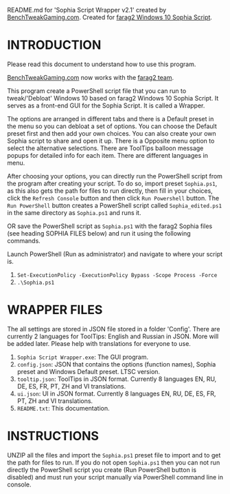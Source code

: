 README.md for 'Sophia Script Wrapper v2.1' created by [BenchTweakGaming.com](https://benchtweakgaming.com/2020/10/10/windows-10-debloat-tool/).
Created for [farag2 Windows 10 Sophia Script](https://github.com/farag2/Windows-10-Sophia-Script).

# INTRODUCTION

Please read this document to understand how to use this program.

[BenchTweakGaming.com](https://benchtweakgaming.com) now works with the [farag2 team](https://github.com/farag2).

This program create a PowerShell script file that you can run to tweak/'Debloat' Windows 10 based on farag2 Windows 10 Sophia Script. It serves as a front-end GUI for the Sophia Script. It is called a Wrapper.

The options are arranged in different tabs and there is a Default preset in the menu so you can debloat a set of options. You can choose the Default preset first and then add your own choices. You can also create your own Sophia script to share and open it up. There is a Opposite menu option to select the alternative selections. There are ToolTips balloon message popups for detailed info for each item. There are different languages in menu.

After choosing your options, you can directly run the PowerShell script from the program after creating your script. To do so, import preset `Sophia.ps1`, as this also gets the path for files to run directly, then fill in your choices, click the `Refresh Console` button and then click `Run Powershell` button. The `Run PowerShell` button  creates a PowerShell script called `Sophia_edited.ps1` in the same directory as `Sophia.ps1` and runs it.

OR save the PowerShell script as `Sophia.ps1` with the farag2 Sophia files (see heading SOPHIA FILES below) and run it using the following commands.

Launch PowerShell (Run as administrator) and navigate to where your script is.

1. `Set-ExecutionPolicy -ExecutionPolicy Bypass -Scope Process -Force`
2. `.\Sophia.ps1`

# WRAPPER FILES

The all settings are stored in JSON file stored in a folder 'Config'. There are currently 2 languages for ToolTips: 
English and Russian in JSON. More will be added later. Please help with translations for everyone to use.

1. `Sophia Script Wrapper.exe`: The GUI program.
2. `config.json`: JSON that contains the options (function names), Sophia preset and Windows Default preset. LTSC version.
3. `tooltip.json`: ToolTips in JSON format. Currently 8 languages EN, RU, DE, ES, FR, PT, ZH and VI translations.
4. `ui.json`: UI in JSON format. Currently 8 languages EN, RU, DE, ES, FR, PT, ZH and VI translations.
5. `README.txt`: This documentation.

# INSTRUCTIONS

UNZIP all the files and import the `Sophia.ps1` preset file to import and to get the path for files to run. If you do not open `Sophia.ps1` then you can not run directly the PowerShell script you create (Run PowerShell button is disabled) and must run your script manually via PowerShell command line in console.
